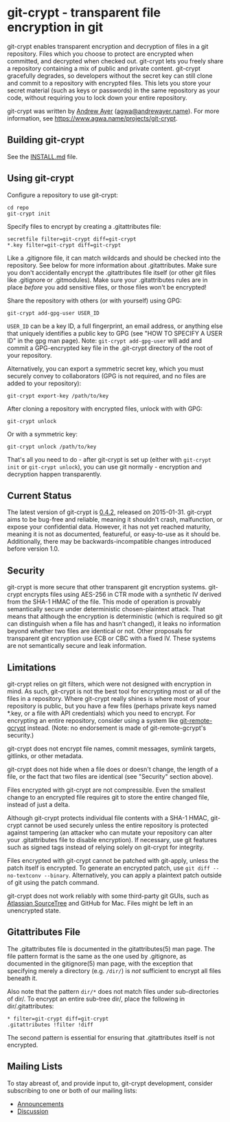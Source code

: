 git-crypt - transparent file encryption in git
==============================================

git-crypt enables transparent encryption and decryption of files in a
git repository.  Files which you choose to protect are encrypted when
committed, and decrypted when checked out.  git-crypt lets you freely
share a repository containing a mix of public and private content.
git-crypt gracefully degrades, so developers without the secret key can
still clone and commit to a repository with encrypted files.  This lets
you store your secret material (such as keys or passwords) in the same
repository as your code, without requiring you to lock down your entire
repository.

git-crypt was written by [Andrew Ayer](https://www.agwa.name) (agwa@andrewayer.name).
For more information, see <https://www.agwa.name/projects/git-crypt>.

Building git-crypt
------------------
See the [INSTALL.md](INSTALL.md) file.


Using git-crypt
---------------

Configure a repository to use git-crypt:

    cd repo
    git-crypt init

Specify files to encrypt by creating a .gitattributes file:

    secretfile filter=git-crypt diff=git-crypt
    *.key filter=git-crypt diff=git-crypt

Like a .gitignore file, it can match wildcards and should be checked into
the repository.  See below for more information about .gitattributes.
Make sure you don't accidentally encrypt the .gitattributes file itself
(or other git files like .gitignore or .gitmodules).  Make sure your
.gitattributes rules are in place *before* you add sensitive files, or
those files won't be encrypted!

Share the repository with others (or with yourself) using GPG:

    git-crypt add-gpg-user USER_ID

`USER_ID` can be a key ID, a full fingerprint, an email address, or
anything else that uniquely identifies a public key to GPG (see "HOW TO
SPECIFY A USER ID" in the gpg man page).  Note: `git-crypt add-gpg-user`
will add and commit a GPG-encrypted key file in the .git-crypt directory
of the root of your repository.

Alternatively, you can export a symmetric secret key, which you must
securely convey to collaborators (GPG is not required, and no files
are added to your repository):

    git-crypt export-key /path/to/key

After cloning a repository with encrypted files, unlock with with GPG:

    git-crypt unlock

Or with a symmetric key:

    git-crypt unlock /path/to/key

That's all you need to do - after git-crypt is set up (either with
`git-crypt init` or `git-crypt unlock`), you can use git normally -
encryption and decryption happen transparently.

Current Status
--------------

The latest version of git-crypt is [0.4.2](NEWS.md), released on
2015-01-31.  git-crypt aims to be bug-free and reliable, meaning it
shouldn't crash, malfunction, or expose your confidential data.
However, it has not yet reached maturity, meaning it is not as
documented, featureful, or easy-to-use as it should be.  Additionally,
there may be backwards-incompatible changes introduced before version
1.0.

Security
--------

git-crypt is more secure that other transparent git encryption systems.
git-crypt encrypts files using AES-256 in CTR mode with a synthetic IV
derived from the SHA-1 HMAC of the file.  This mode of operation is
provably semantically secure under deterministic chosen-plaintext attack.
That means that although the encryption is deterministic (which is
required so git can distinguish when a file has and hasn't changed),
it leaks no information beyond whether two files are identical or not.
Other proposals for transparent git encryption use ECB or CBC with a
fixed IV.  These systems are not semantically secure and leak information.

Limitations
-----------

git-crypt relies on git filters, which were not designed with encryption
in mind.  As such, git-crypt is not the best tool for encrypting most or
all of the files in a repository. Where git-crypt really shines is where
most of your repository is public, but you have a few files (perhaps
private keys named *.key, or a file with API credentials) which you
need to encrypt.  For encrypting an entire repository, consider using a
system like [git-remote-gcrypt](https://github.com/joeyh/git-remote-gcrypt)
instead.  (Note: no endorsement is made of git-remote-gcrypt's security.)

git-crypt does not encrypt file names, commit messages, symlink targets,
gitlinks, or other metadata.

git-crypt does not hide when a file does or doesn't change, the length
of a file, or the fact that two files are identical (see "Security"
section above).

Files encrypted with git-crypt are not compressible.  Even the smallest
change to an encrypted file requires git to store the entire changed file,
instead of just a delta.

Although git-crypt protects individual file contents with a SHA-1
HMAC, git-crypt cannot be used securely unless the entire repository is
protected against tampering (an attacker who can mutate your repository
can alter your .gitattributes file to disable encryption).  If necessary,
use git features such as signed tags instead of relying solely on
git-crypt for integrity.

Files encrypted with git-crypt cannot be patched with git-apply, unless
the patch itself is encrypted.  To generate an encrypted patch, use `git
diff --no-textconv --binary`.  Alternatively, you can apply a plaintext
patch outside of git using the patch command.

git-crypt does not work reliably with some third-party git GUIs, such
as [Atlassian SourceTree](https://jira.atlassian.com/browse/SRCTREE-2511)
and GitHub for Mac.  Files might be left in an unencrypted state.

Gitattributes File
------------------

The .gitattributes file is documented in the gitattributes(5) man page.
The file pattern format is the same as the one used by .gitignore,
as documented in the gitignore(5) man page, with the exception that
specifying merely a directory (e.g. `/dir/`) is *not* sufficient to
encrypt all files beneath it.

Also note that the pattern `dir/*` does not match files under
sub-directories of dir/.  To encrypt an entire sub-tree dir/, place the
following in dir/.gitattributes:

    * filter=git-crypt diff=git-crypt
    .gitattributes !filter !diff

The second pattern is essential for ensuring that .gitattributes itself
is not encrypted.

Mailing Lists
-------------

To stay abreast of, and provide input to, git-crypt development,
consider subscribing to one or both of our mailing lists:

* [Announcements](https://lists.cloudmutt.com/mailman/listinfo/git-crypt-announce)
* [Discussion](https://lists.cloudmutt.com/mailman/listinfo/git-crypt-discuss)
